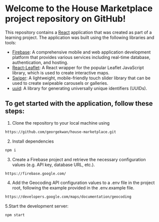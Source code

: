 # Welcome to the House Marketplace project repository on GitHub!

This repository contains a [React](https://reactjs.org/) application that was created as part of a learning project. The application was built using the following libraries and tools:

- [Firebase](https://firebase.google.com/): A comprehensive mobile and web application development platform that provides various services including real-time database, authentication, and hosting.
- [React-Leaflet](https://react-leaflet.js.org/): A React wrapper for the popular Leaflet JavaScript library, which is used to create interactive maps.
- [Swiper](https://swiperjs.com/): A lightweight, mobile-friendly touch slider library that can be used to create swipeable carousels or galleries.
- [uuid](https://www.npmjs.com/package/uuid): A library for generating universally unique identifiers (UUIDs).

## To get started with the application, follow these steps:

1. Clone the repository to your local machine using

```bash
https://github.com/georgekwan/house-marketplace.git
```

2. Install dependencies

```bash
npm i
```

3. Create a Firebase project and retrieve the necessary configuration values (e.g. API key, database URL, etc.).

```bash
https://firebase.google.com/
```

4. Add the Geocoding API configuration values to a .env file in the project root, following the example provided in the .env.example file.

```bash
https://developers.google.com/maps/documentation/geocoding
```

5.Start the development server:

```bash
npm start
```
